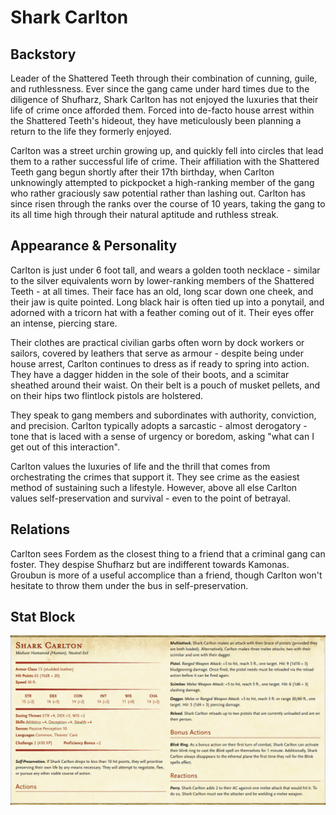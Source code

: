 # Shark Carlton

## Backstory

Leader of the Shattered Teeth through their combination of cunning, guile, and ruthlessness.
Ever since the gang came under hard times due to the diligence of Shufharz, Shark Carlton has not enjoyed the luxuries that their life of crime once afforded them.
Forced into de-facto house arrest within the Shattered Teeth's hideout, they have meticulously been planning a return to the life they formerly enjoyed.

Carlton was a street urchin growing up, and quickly fell into circles that lead them to a rather successful life of crime.
Their affiliation with the Shattered Teeth gang begun shortly after their 17th birthday, when Carlton unknowingly attempted to pickpocket a high-ranking member of the gang who rather graciously saw potential rather than lashing out.
Carlton has since risen through the ranks over the course of 10 years, taking the gang to its all time high through their natural aptitude and ruthless streak.

## Appearance & Personality

Carlton is just under 6 foot tall, and wears a golden tooth necklace - similar to the silver equivalents worn by lower-ranking members of the Shattered Teeth - at all times.
Their face has an old, long scar down one cheek, and their jaw is quite pointed.
Long black hair is often tied up into a ponytail, and adorned with a tricorn hat with a feather coming out of it.
Their eyes offer an intense, piercing stare.

Their clothes are practical civilian garbs often worn by dock workers or sailors, covered by leathers that serve as armour - despite being under house arrest, Carlton continues to dress as if ready to spring into action.
They have a dagger hidden in the sole of their boots, and a scimitar sheathed around their waist.
On their belt is a pouch of musket pellets, and on their hips two flintlock pistols are holstered.

They speak to gang members and subordinates with authority, conviction, and precision.
Carlton typically adopts a sarcastic - almost derogatory - tone that is laced with a sense of urgency or boredom, asking "what can I get out of this interaction".

Carlton values the luxuries of life and the thrill that comes from orchestrating the crimes that support it.
They see crime as the easiest method of sustaining such a lifestyle.
However, above all else Carlton values self-preservation and survival - even to the point of betrayal.

## Relations

Carlton sees Fordem as the closest thing to a friend that a criminal gang can foster.
They despise Shufharz but are indifferent towards Kamonas.
Groubun is more of a useful accomplice than a friend, though Carlton won't hesitate to throw them under the bus in self-preservation.

## Stat Block

![Carlton stat block](./monsters/carlton-stat-block.png)
